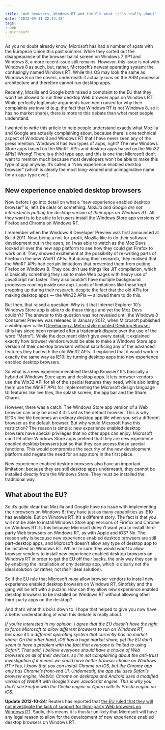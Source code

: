 ```yaml
---

title: 'Web browsers, Windows RT and the EU: what it''s really about'
date: '2012-09-11 22:14:43'
tags:
- web
- microsoft
---
```


As you no doubt already know, Microsoft has had a number of spats with the European Union this past summer. While they sorted out the disappearance of the browser ballot screen on Windows 7 SP1 and Windows 8, a more recent issue still remains. However, this issue is not with Windows 8 as such, but, rather, Microsoft’s newest operating system: the confusingly named Windows RT. While this OS may look the same as Windows 8 on the covers, underneath it actually runs on the ARM processor architecture and therefore cannot run desktop apps.

Recently, Mozilla and Google both raised a complaint to the EU that they won’t be allowed to run their desktop Web browser apps on Windows RT. While perfectly legitimate arguments have been raised for why their complaints are invalid (e.g. the fact that Windows RT is not Windows 8, so it has no market share), there is more to this debate than what most people understand.

I wanted to write this article to help people understand exactly what Mozilla and Google are actually complaining about, because there is one technical aspect of Windows 8 and Windows RT that I have never seen any of the press mention. Windows 8 has two types of apps, right? The new Windows Store apps based on the WinRT APIs and desktop apps based on the Win32 APIs? Wrong! There is a third type app, and this is one that Microsoft don’t want to mention much because most developers won’t be able to make this type of app anyway. It’s called a “New experience enabled desktop browser” (which is clearly the most long-winded and unimaginative name for an app-type ever).


## New experience enabled desktop browsers

Now before I go into detail on what a “new experience enabled desktop browser” is, let’s be clear on something: *Mozilla and Google are not interested in putting the desktop version of their apps on Windows RT.* All they want is to be able to let users install the Windows Store app versions of Firefox and Chrome on Windows RT.

I remember when the Windows 8 Developer Preview was first announced at Build 2011. Now, being a not-for-profit, Mozilla like to do their software development out in the open, so I was able to watch as the Moz Devs looked all over the new app platform to see how they could get Firefox to work on it. They showed excitement at the possibility of re-writing parts of Firefox in the new WinRT APIs. But during their research, they realised that the WinRT APIs had certain limitations that prevented them from putting Firefox on Windows 8. They couldn’t use things like JIT compilation, which is basically something they use to make Web pages with heavy use of JavaScript run faster. They also couldn’t have multiple background processes running inside one app. Loads of limitations like these kept cropping up during their research, despite the fact that the old APIs for making desktop apps — the Win32 APIs — allowed them to do this.

But then, that raised a question: Why is it that Internet Explorer 10’s Windows Store app is able to do these things and yet the Moz Devs couldn’t? The answer to this question was not revealed until the Windows 8 Consumer Preview was released in January 2012, when Microsoft published a whitepaper called [ Developing a Metro style enabled Desktop Browser ](http://go.microsoft.com/fwlink/?LinkID=243079) (this has since been renamed after a trademark dispute over the use of the word “Metro”). While the document didn’t give every detail, it explained exactly how browser vendors would be able to make a Windows Store app version of their desktop browsers without sacrificing any of the advanced features they had with the old Win32 APIs. It explained that it would work in exactly the same way as IE10: by turning desktop apps into new experience enabled desktop browsers.

So what is a new experience enabled Desktop Browser? It’s basically a hybrid of Windows Store apps and desktop apps. It lets browser vendors use the Win32 API for all of the special features they need, while also letting them use the WinRT APIs for implementing the Microsoft design language UI features like live tiles, the splash screen, the app bar and the Share Charm.

However, there was a catch. The Windows Store app version of a Web browser can only be used if it is set as the default browser. This is why IE10’s live tile becomes an ordinary desktop app tile when you set a different browser as the default browser. But why would Microsoft have this restriction? The reason is simple: new experience enabled desktop browsers have special privileges that no other apps can enjoy. Microsoft can’t let other Windows Store apps pretend that they are new experience enabled desktop browsers just so that they can access these special functions. This would compromise the security of the new development platform and negate the need for an app store in the first place.

New experience enabled desktop browsers also have an important limitation: because they are still desktop apps underneath, they cannot be installed directly from the Windows Store. They must be installed the traditional way.


## What about the EU?

So it’s quite clear that Mozilla and Google have no issue with implementing their browsers on Windows 8; they have just as many capabilities as IE10 has available. But on Windows RT, it’s a different story. The fact is that you will not be able to install Windows Store app versions of Firefox and Chrome on Windows RT. Is this because Microsoft doesn’t want you to install third-party Web browsers on Windows RT, as with Apple and iOS? No. The reason why is because new experience enabled desktop browsers are still part-desktop apps, and Microsoft doesn’t allow any type of desktop app to be installed on Windows RT. While I’m sure they would *want* to allow browser vendors to install new experience enabled desktop browsers on Windows RT in order to get the EU off their backs, the only way they can is by enabling the installation of *any* desktop app, which is clearly not the ideal solution (or rather, not *their* ideal solution).

So if the EU rule that Microsoft *must* allow browser vendors to install new experience enabled desktop browsers on Windows RT, Sinofsky and the gang will be left with a puzzle: How can they allow new experience enabled desktop browsers to be installed on Windows RT without allowing other third-party apps on the desktop?

And that’s what this boils down to. I hope that helped to give you now have a better understanding of what this debate is really about.

_If you’re interested in my opinion, I agree that the EU doesn’t have the right to force Microsoft to allow different browsers to run on Windows RT, because it’s a different operating system that currently has no market share. On the other hand, iOS has a huge market share, yet the EU don’t seem to have a problem with the fact that everyone is limited to using Safari*. That said, I believe everyone should have a choice of Web browsers on *all* of their devices, so I’m not complaining about the anti-trust investigation if it means we could have better browser choice on Windows RT.*Yes, I know that you can install Chrome on iOS, but the Chrome app only has Chrome’s front-end UI. Underneath, the app still uses Safari’s browser engine, WebKit. Chrome on desktops and Android uses a modified version of WebKit with Google’s own JavaScript engine. This is why you don’t see Firefox with the Gecko engine or Opera with its Presto engine on iOS._

**Update 2012-10-24:** Reuters has reported that [ the EU ruled that they will not investigate the lack of support for third-party Web browsers on Windows RT](http://www.reuters.com/article/2012/10/24/us-eu-microsoft-tablet-idUSBRE89N0KS20121024). Sadly, this means it is thusfar unlikely that Microsoft will have any legal reason to allow for the development of new experience enabled desktop browsers on Windows RT.
